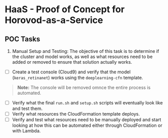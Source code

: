 # HaaS - Proof of Concept for Horovod-as-a-Service
## POC Tasks
1. Manual Setup and Testing:
The objective of this task is to determine if the cluster and model works, as well as what resources need to be added or removed to ensure that solution actually works.
- [ ] Create a test console (Cloud9) and verify that the model (`keras_retinanet`) works using the `deeplearning-cfn` template.
>__Note:__ The console will be removed omnce the entire process is automated.
- [ ] Verify what the final `run.sh` and `setup.sh` scripts will eventually look like and test them.
- [ ] Verify what resources the CloudFormation template deploys.
- [ ] Verify and test what resources need to be manually deployed and start looking at how this can be automated either through CloudFormation or with Lambda.